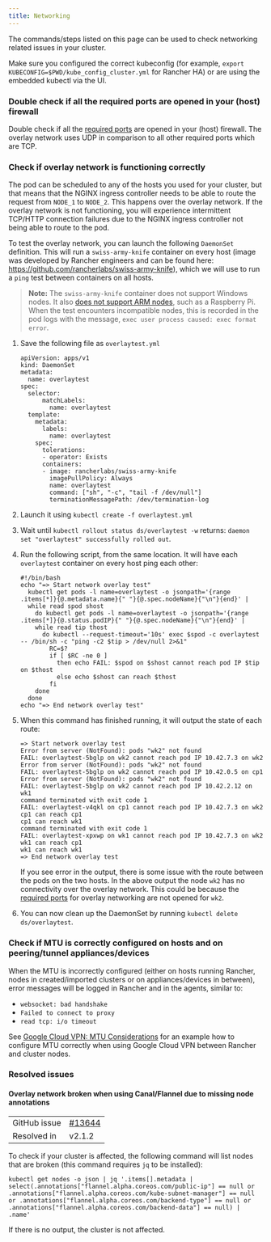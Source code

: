 ```yaml
---
title: Networking
---
```


<head>
  <link rel="canonical" href="https://ranchermanager.docs.rancher.com/troubleshooting/other-troubleshooting-tips/networking"/>
</head>

The commands/steps listed on this page can be used to check networking related issues in your cluster.

Make sure you configured the correct kubeconfig (for example, `export KUBECONFIG=$PWD/kube_config_cluster.yml` for Rancher HA) or are using the embedded kubectl via the UI.

### Double check if all the required ports are opened in your (host) firewall

Double check if all the [required ports](../../how-to-guides/new-user-guides/kubernetes-clusters-in-rancher-setup/node-requirements-for-rancher-managed-clusters.md#networking-requirements) are opened in your (host) firewall. The overlay network uses UDP in comparison to all other required ports which are TCP.
### Check if overlay network is functioning correctly

The pod can be scheduled to any of the hosts you used for your cluster, but that means that the NGINX ingress controller needs to be able to route the request from `NODE_1` to `NODE_2`. This happens over the overlay network. If the overlay network is not functioning, you will experience intermittent TCP/HTTP connection failures due to the NGINX ingress controller not being able to route to the pod.

To test the overlay network, you can launch the following `DaemonSet` definition. This will run a `swiss-army-knife` container on every host (image was developed by Rancher engineers and can be found here: https://github.com/rancherlabs/swiss-army-knife), which we will use to run a `ping` test between containers on all hosts.

> **Note:** The `swiss-army-knife` container does not support Windows nodes. It also [does not support ARM nodes](https://github.com/leodotcloud/swiss-army-knife/issues/18), such as a Raspberry Pi. When the test encounters incompatible nodes, this is recorded in the pod logs with the message, `exec user process caused: exec format error`.

1. Save the following file as `overlaytest.yml`

    ```
    apiVersion: apps/v1
    kind: DaemonSet
    metadata:
      name: overlaytest
    spec:
      selector:
          matchLabels:
            name: overlaytest
      template:
        metadata:
          labels:
            name: overlaytest
        spec:
          tolerations:
          - operator: Exists
          containers:
          - image: rancherlabs/swiss-army-knife
            imagePullPolicy: Always
            name: overlaytest
            command: ["sh", "-c", "tail -f /dev/null"]
            terminationMessagePath: /dev/termination-log

    ```

2. Launch it using `kubectl create -f overlaytest.yml`
3. Wait until `kubectl rollout status ds/overlaytest -w` returns: `daemon set "overlaytest" successfully rolled out`.
4. Run the following script, from the same location.  It will have each `overlaytest` container on every host ping each other:
    ```
    #!/bin/bash
    echo "=> Start network overlay test"
      kubectl get pods -l name=overlaytest -o jsonpath='{range .items[*]}{@.metadata.name}{" "}{@.spec.nodeName}{"\n"}{end}' |
      while read spod shost
        do kubectl get pods -l name=overlaytest -o jsonpath='{range .items[*]}{@.status.podIP}{" "}{@.spec.nodeName}{"\n"}{end}' |
        while read tip thost
          do kubectl --request-timeout='10s' exec $spod -c overlaytest -- /bin/sh -c "ping -c2 $tip > /dev/null 2>&1"
            RC=$?
            if [ $RC -ne 0 ]
              then echo FAIL: $spod on $shost cannot reach pod IP $tip on $thost
              else echo $shost can reach $thost
            fi
        done
      done
    echo "=> End network overlay test"
    ```

5. When this command has finished running, it will output the state of each route:

    ```
    => Start network overlay test
    Error from server (NotFound): pods "wk2" not found
    FAIL: overlaytest-5bglp on wk2 cannot reach pod IP 10.42.7.3 on wk2
    Error from server (NotFound): pods "wk2" not found
    FAIL: overlaytest-5bglp on wk2 cannot reach pod IP 10.42.0.5 on cp1
    Error from server (NotFound): pods "wk2" not found
    FAIL: overlaytest-5bglp on wk2 cannot reach pod IP 10.42.2.12 on wk1
    command terminated with exit code 1
    FAIL: overlaytest-v4qkl on cp1 cannot reach pod IP 10.42.7.3 on wk2
    cp1 can reach cp1
    cp1 can reach wk1
    command terminated with exit code 1
    FAIL: overlaytest-xpxwp on wk1 cannot reach pod IP 10.42.7.3 on wk2
    wk1 can reach cp1
    wk1 can reach wk1
    => End network overlay test
    ```
    If you see error in the output, there is some issue with the route between the pods on the two hosts.  In the above output the node `wk2` has no connectivity over the overlay network. This could be because the [required ports](../../how-to-guides/new-user-guides/kubernetes-clusters-in-rancher-setup/node-requirements-for-rancher-managed-clusters.md#networking-requirements) for overlay networking are not opened for `wk2`.
6. You can now clean up the DaemonSet by running `kubectl delete ds/overlaytest`.


### Check if MTU is correctly configured on hosts and on peering/tunnel appliances/devices

When the MTU is incorrectly configured (either on hosts running Rancher, nodes in created/imported clusters or on appliances/devices in between), error messages will be logged in Rancher and in the agents, similar to:

* `websocket: bad handshake`
* `Failed to connect to proxy`
* `read tcp: i/o timeout`

See [Google Cloud VPN: MTU Considerations](https://cloud.google.com/vpn/docs/concepts/mtu-considerations#gateway_mtu_vs_system_mtu) for an example how to configure MTU correctly when using Google Cloud VPN between Rancher and cluster nodes.

### Resolved issues

#### Overlay network broken when using Canal/Flannel due to missing node annotations

| | |
|------------|------------|
| GitHub issue | [#13644](https://github.com/rancher/rancher/issues/13644) |
| Resolved in |  v2.1.2 |

To check if your cluster is affected, the following command will list nodes that are broken (this command requires `jq` to be installed):

```
kubectl get nodes -o json | jq '.items[].metadata | select(.annotations["flannel.alpha.coreos.com/public-ip"] == null or .annotations["flannel.alpha.coreos.com/kube-subnet-manager"] == null or .annotations["flannel.alpha.coreos.com/backend-type"] == null or .annotations["flannel.alpha.coreos.com/backend-data"] == null) | .name'
```

If there is no output, the cluster is not affected.

